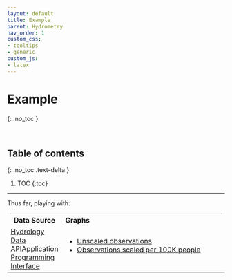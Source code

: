 ```yaml
---
layout: default
title: Example
parent: Hydrometry
nav_order: 1
custom_css:
- tooltips
- generic
custom_js:
- latex
---
```


# Example
{: .no_toc }

<br>

## Table of contents
{: .no_toc .text-delta }

1. TOC
{:toc}

---


<p>Thus far, playing with:</p>

<table>
  <tr>
    <th style="width: 13%;">Data Source</th><th style="text-align: left;">Graphs</th>
  </tr>
  <tr>
    <td><a href="https://environment.data.gov.uk/hydrology/doc/reference">Hydrology Data 
        <span class="tooltip">API<span class="tooltiptext">Application Programming Interface</span></span></a>
    </td>
    <td><ul style="margin-top: 0">
      <li><a href='https://briefings.github.io/experiment/graphs/pages/measures.html'>Unscaled observations</a></li>
      <li><a href='https://briefings.github.io/experiment/graphs/pages/additionally.html'>Observations scaled per 100K people</a></li> 
    </td>
  </tr>
</table>

<br>
<br>
<br>
<br>

<br>
<br>
<br>
<br>
